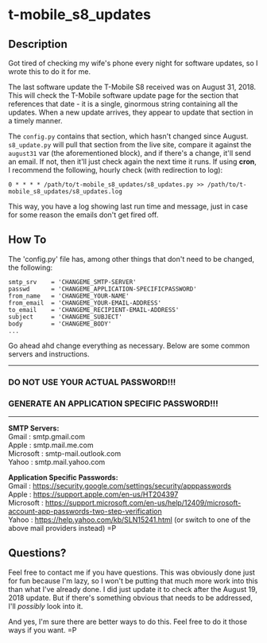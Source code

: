 # t-mobile_s8_updates

## Description
Got tired of checking my wife's phone every night for software updates, so I wrote this to do it for me. 

The last software update the T-Mobile S8 received was on August 31, 2018. This will check the T-Mobile software update page for the section that references that date - it is a single, ginormous string containing all the updates. When a new update arrives, they appear to update that section in a timely manner.  

The `config.py` contains that section, which hasn't changed since August. `s8_update.py` will pull that section from the live site, compare it against the `august31` var (the aforementioned block), and if there's a change, it'll send an email. If not, then it'll just check again the next time it runs. If using **cron**, I recommend the following, hourly check (with redirection to log):  

`0 * * * * /path/to/t-mobile_s8_updates/s8_updates.py >> /path/to/t-mobile_s8_updates/s8_updates.log`  

This way, you have a log showing last run time and message, just in case for some reason the emails don't get fired off.   


## How To
The 'config.py' file has, among other things that don't need to be changed, the following:  
```
smtp_srv    = 'CHANGEME_SMTP-SERVER'
passwd      = 'CHANGEME_APPLICATION-SPECIFICPASSWORD'
from_name   = 'CHANGEME_YOUR-NAME'
from_email  = 'CHANGEME_YOUR-EMAIL-ADDRESS'
to_email    = 'CHANGEME_RECIPIENT-EMAIL-ADDRESS'
subject     = 'CHANGEME_SUBJECT'
body        = 'CHANGEME_BODY'
...
```

Go ahead ahd change everything as necessary. Below are some common servers and instructions.

---  
### DO NOT USE YOUR ACTUAL PASSWORD!!!  
### GENERATE AN APPLICATION SPECIFIC PASSWORD!!!
---  

**SMTP Servers:**  
Gmail     : smtp.gmail.com  
Apple     : smtp.mail.me.com  
Microsoft : smtp-mail.outlook.com  
Yahoo     : smtp.mail.yahoo.com  

**Application Specific Passwords:**  
Gmail     : https://security.google.com/settings/security/apppasswords  
Apple     : https://support.apple.com/en-us/HT204397  
Microsoft : https://support.microsoft.com/en-us/help/12409/microsoft-account-app-passwords-two-step-verification  
Yahoo     : https://help.yahoo.com/kb/SLN15241.html (or switch to one of the above mail providers instead) =P  

## Questions?
Feel free to contact me if you have questions. This was obviously done just for fun because I'm lazy, so I won't be putting that much more work into this than what I've already done. I did just update it to check after the August 19, 2018 update. But if there's something obvious that needs to be addressed, I'll _possibly_ look into it.  

And yes, I'm sure there are better ways to do this. Feel free to do it those ways if you want. =P 
